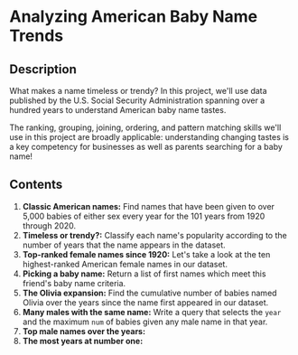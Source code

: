 # Analyzing American Baby Name Trends
## Description 
What makes a name timeless or trendy? In this project, we'll use data published by the U.S. Social Security Administration spanning over a hundred years to understand American baby name tastes.

The ranking, grouping, joining, ordering, and pattern matching skills we'll use in this project are broadly applicable: understanding changing tastes is a key competency for businesses as well as parents searching for a baby name!
## Contents
1. **Classic American names:** Find names that have been given to over 5,000 babies of either sex every year for the 101 years from 1920 through 2020.
2. **Timeless or trendy?:** Classify each name's popularity according to the number of years that the name appears in the dataset.
3. **Top-ranked female names since 1920:** Let's take a look at the ten highest-ranked American female names in our dataset.
4. **Picking a baby name:** Return a list of first names which meet this friend's baby name criteria.
5. **The Olivia expansion:** Find the cumulative number of babies named Olivia over the years since the name first appeared in our dataset.
6. **Many males with the same name:** Write a query that selects the `year` and the maximum `num` of babies given any male name in that year.
7. **Top male names over the years:**
8. **The most years at number one:**